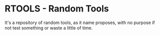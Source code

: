 # RTOOLS - Random Tools

It's a repository of random tools, as it name proposes,
with no purpose if not test something or waste a little of time.
